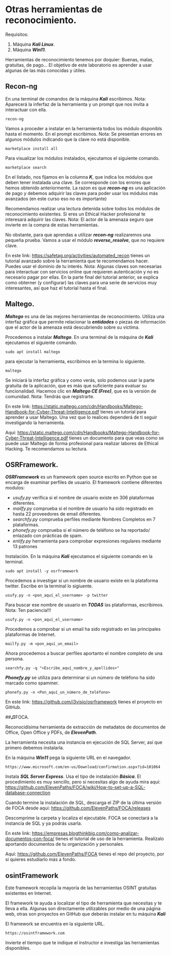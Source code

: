 # Otras herramientas de reconocimiento.

Requisitos:
1. Máquina ***Kali Linux***.
2. Máquina ***Win11***.

Herramientas de reconocimiento tenemos por doquier: Buenas, malas, gratuitas, de pago... El objetivo de este laboratorio es aprender a usar algunas de las más conocidas y útiles.

## Recon-ng

En una terminal de comandos de la máquina ***Kali*** escribimos.
Nota: Aparecerá la inferfaz de la herramienta y un prompt que nos invita a interactuar con ella. 
```
recon-ng
```

Vamos a proceder a instalar en la herramienta todos los módulo disponibls hasta el momento. En el prompt escribimos.
Nota: Se presentan errores en algunos módulos indicando que la clave no está disponible.
```
marketplace install all
```

Para visualizar los módulos instalados, ejecutamos el siguiente comando.
```
marketplace search
```

En el listado, nos fijamos en la columna ***K***, que indica los módulos que deben tener instalada una clave. Se corresponde con los errores que hemos obtenido anteriormente. La razon es que ***recon-ng*** es una aplicación de pago y debemos adquirir las claves para poder usar los módulos más avanzados (en este curso eso no es importante)

Recomendamos realizar una lectura detenida sobre todos los módulos de reconocimiento existentes. Si eres un Ethical Hacker profesional te interesará adquirir las claves.
Nota: El actor de la amenaza seguro que invierte en la compra de estas herramientas.

No obstante, para que aprendas a utilizar ***recon-ng*** realizaremos una pequeña prueba. Vamos a usar el módulo ***reverse_resolve***, que no requiere clave.

En este link: https://safetag.org/activities/automated_recon tienes un tutorial avanzado sobre la herramienta que te recomendamos hacer. Puedes usar el dominio de tu interés.
Nota: Algunas claves son necesarias para interactuar con servicios online que requieren autenticación y no es necesario pagar por ellas. En la parte final del tutorial anterior, se explica como obterner (y configurar) las claves para una serie de servicios muy interesantes, así que haz el tutorial hasta el final.

## Maltego.

***Maltego*** es una de las mejores herramientas de reconocimiento. Utiliza una interfaz gráfica que permite relacionar la ***entidades*** o piezas de información que el actor de la amenaza está descubriendo sobre su víctima. 

Procedemos a instalar ***Maltego***. En una terminal de la máquina de ***Kali*** ejecutamos el siguiente comando.
```
sudo apt install maltego
``` 

para ejecutar la herramienta, escribimos en la termina lo siguiente.
```
maltego
```

Se iniciará la interfaz gráfica y como verás, solo podemos usar la parte gratuita de la aplicación, que es más que suficiente para evaluar su funcionalidad. Hacemos clic en ***Maltego CE (Free)***, que es la versión de comunidad.
Nota: Tendrás que registrarte.

En este link: https://static.maltego.com/cdn/Handbooks/Maltego-Handbook-for-Cyber-Threat-Intelligence.pdf tienes un tutorial para aprender a usar Maltego. Una vez que lo realices dependerá de ti seguir investigando la herramienta.

Aquí: https://static.maltego.com/cdn/Handbooks/Maltego-Handbook-for-Cyber-Threat-Intelligence.pdf tienes un documento para que veas como se puede usar Maltego de forma profesional para realizar labores de Ethical Hacking. Te recomendamos su lectura.

## OSRFramework.

***OSRFramework*** es un framework open source escrito en Python que se encarga de examinar perfiles de usuario. El framework contiene diferentes modulos:

* *usufy.py* verifica si el nombre de usuario existe en 306 plataformas diferentes.
* *mailfy.py* comprueba si el nombre de usuario ha sido registrado en hasta 22 proveedores de email diferentes.
* *searchfy.py* comprueba perfiles mediante Nombres Completos en 7  plataformas.
* *phonefy.py* comprueba si el número de teléfono se ha reportado/ enlazado con prácticas de spam.
* *entify.py* herramienta para comprobar expresiones regulares mediante 13 patrones

Instalación. En la máquina ***Kali*** ejecutamos el siguiente comando en la terminal.
```
sudo apt install -y osrframework
```

Procedemos a investigar si un nombre de usuario existe en la plataforma twitter. Escribe en la terminal lo sigiuente.
```
usufy.py -n <pon_aquí_el_username> -p twitter
```

Para buscar ese nombre de usuario en ***TODAS*** las plataformas, escribimos.
Nota: Ten paciencia!!!
```
usufy.py -n <pon_aquí_el_username>
```

Procedemos a comprobar si un email ha sido registrado en las principales plataformas de Internet.
```
mailfy.py -m <pon_aquí_un_email>
```

Ahora procedemos a buscar perfiles aportanto el nombre completo de una persona.
```
searchfy.py -q "<Escribe_aquí_nombre_y_apellidos>"
```

***Phonefy.py*** se utiliza para determinar si un número de teléfono ha sido marcado como spammer.
```
phonefy.py -n <Pon_aquí_un_número_de_teléfono>
```

En este link: https://github.com/i3visio/osrframework tienes el proyecto en GitHub.

##♫FOCA.

Reconocidísima herramienta de extracción de metadatos de documentos de Office, Open Office y PDFs, de ***ElevenPath***.

La herramienta necesita una instancia en ejecución de SQL Server, así que primero debemos instalarla.

En la máquina ***Win11*** pega la siguiente URL en el navegador.
``` 
https://www.microsoft.com/en-us/Download/confirmation.aspx?id=101064
```

Instala ***SQL Server Express***. Usa el tipo de instalación ***Básica***. El procedimiento es muy sencillo, pero si necesitas algo de ayuda mira aquí: https://github.com/ElevenPaths/FOCA/wiki/How-to-set-up-a-SQL-database-connection

Cuando termine la instalación de SQL, descarga el ZIP de la última versión de FOCA desde aqui: https://github.com/ElevenPaths/FOCA/releases

Descomprime la carpeta y localiza el ejecutable. FOCA se conectará a la instancia de SQL y ya podrás usarla.


En este link: https://empresas.blogthinkbig.com/como-analizar-documentos-con-foca/ tienes el tutorial de uso de la herramienta. Realízalo aportando documentos de tu organización y personales.

Aquí: https://github.com/ElevenPaths/FOCA tienes el repo del proyecto, por si quieres estudiarlo más a fondo.

## osintFramework

Este framework recopila la mayoría de las herramientas OSINT gratuitas existentes en Internet.

El framework te ayuda a localizar el tipo de herramienta que necesitas y te lleva a ella. Algunas son directamente utilizables por medio de una página web, otras son proyectos en GitHub que deberás instalar en tu máquina ***Kali***

El framework se encuentra en la siguiente URL.
```
https://osintframework.com
```

Invierte el tiempo que te indique el instructor e investiga las herramientas disponibles.

